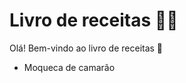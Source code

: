 # Livro de receitas :man_cook:

Olá! Bem-vindo ao livro de receitas :raised_hands:

- Moqueca de camarão


